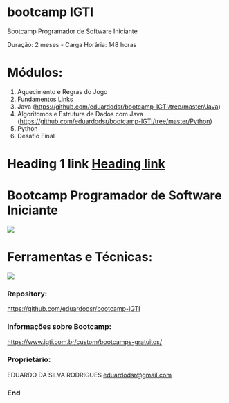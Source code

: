 # bootcamp IGTI

Bootcamp Programador de Software Iniciante

Duração: 2 meses - Carga Horária: 148 horas

# Módulos:
                
1. Aquecimento e Regras do Jogo
2. Fundamentos [Links](https://github.com/eduardodsr/bootcamp-IGTI/tree/master/Fundamentos%20JS)
3. Java (https://github.com/eduardodsr/bootcamp-IGTI/tree/master/Java)
4. Algoritomos e Estrutura de Dados com Java (https://github.com/eduardodsr/bootcamp-IGTI/tree/master/Python)
5. Python
6. Desafio Final

# Heading 1 link [Heading link](https://github.com/pandao/editor.md "Heading link")

# Bootcamp Programador de Software Iniciante

![](https://i.imgur.com/sUbFRTU.png)

# Ferramentas e Técnicas:

![](https://i.imgur.com/3hrde7o.png)

### Repository:

<https://github.com/eduardodsr/bootcamp-IGTI>

### Informações sobre Bootcamp:

<https://www.igti.com.br/custom/bootcamps-gratuitos/>

### Proprietário:

EDUARDO DA SILVA RODRIGUES
eduardodsr@gmail.com

### End
